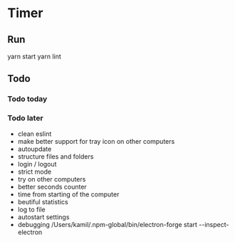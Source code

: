 # Timer

## Run

yarn start
yarn lint

## Todo

### Todo today

### Todo later

- clean eslint
- make better support for tray icon on other computers
- autoupdate
- structure files and folders
- login / logout
- strict mode
- try on other computers
- better seconds counter
- time from starting of the computer
- beutiful statistics
- log to file
- autostart settings
- debugging /Users/kamil/.npm-global/bin/electron-forge start --inspect-electron
